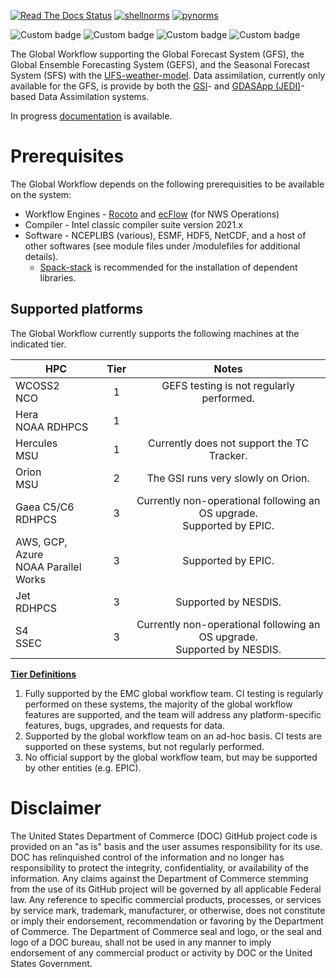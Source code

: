 [![Read The Docs Status](https://readthedocs.org/projects/global-workflow/badge/?badge=latest)](http://global-workflow.readthedocs.io/)
[![shellnorms](https://github.com/NOAA-EMC/global-workflow/actions/workflows/linters.yaml/badge.svg)](https://github.com/NOAA-EMC/global-workflow/actions/workflows/linters.yaml)
[![pynorms](https://github.com/NOAA-EMC/global-workflow/actions/workflows/pynorms.yaml/badge.svg)](https://github.com/NOAA-EMC/global-workflow/actions/workflows/pynorms.yaml)

![Custom badge](https://img.shields.io/endpoint?url=https://gist.githubusercontent.com/emcbot/e35aa2904a54deae6bbb1fdc2d960c71/raw/hera.json)
![Custom badge](https://img.shields.io/endpoint?url=https://gist.githubusercontent.com/emcbot/e35aa2904a54deae6bbb1fdc2d960c71/raw/orion.json)
![Custom badge](https://img.shields.io/endpoint?url=https://gist.githubusercontent.com/emcbot/e35aa2904a54deae6bbb1fdc2d960c71/raw/hercules.json)
![Custom badge](https://img.shields.io/endpoint?url=https://gist.githubusercontent.com/emcbot/e35aa2904a54deae6bbb1fdc2d960c71/raw/wcoss2.json)

The Global Workflow supporting the Global Forecast System (GFS), the Global Ensemble Forecasting System (GEFS), and the Seasonal Forecast System (SFS) with the [UFS-weather-model](https://github.com/ufs-community/ufs-weather-model).  Data assimilation, currently only available for the GFS, is provide by both the [GSI](https://github.com/NOAA-EMC/GSI)- and [GDASApp (JEDI)](https://github.com/NOAA-EMC/GDASApp)-based Data Assimilation systems.

In progress [documentation](https://global-workflow.readthedocs.io/en/latest/) is available.

# Prerequisites

The Global Workflow depends on the following prerequisities to be available on the system:

* Workflow Engines - [Rocoto](https://github.com/christopherwharrop/rocoto) and [ecFlow](https://github.com/ecmwf/ecflow) (for NWS Operations)
* Compiler - Intel classic compiler suite version 2021.x
* Software - NCEPLIBS (various), ESMF, HDF5, NetCDF, and a host of other softwares (see module files under /modulefiles for additional details).
    - [Spack-stack](https://github.com/JCSDA/spack-stack) is recommended for the installation of dependent libraries.

## Supported platforms

The Global Workflow currently supports the following machines at the indicated tier.

| HPC                                     | Tier | Notes                                                                      |
| --------------------------------------- |:----:|:--------------------------------------------------------------------------:|
| WCOSS2<br>NCO                           | 1    | GEFS testing is not regularly performed.                                   |
| Hera<br>NOAA RDHPCS                     | 1    |                                                                            |
| Hercules<br>MSU                         | 1    | Currently does not support the TC Tracker.                                 |
| Orion<br>MSU                            | 2    | The GSI runs very slowly on Orion.                                         |
| Gaea C5/C6<br>RDHPCS                    | 3    | Currently non-operational following an OS upgrade.<br>Supported by EPIC.   |
| AWS, GCP, Azure <br>NOAA Parallel Works | 3    | Supported by EPIC.                                                         |
| Jet<br>RDHPCS                           | 3    | Supported by NESDIS.                                                       |
| S4<br>SSEC                              | 3    | Currently non-operational following an OS upgrade.<br>Supported by NESDIS. |

<ins>**Tier Definitions**</ins>

1. Fully supported by the EMC global workflow team.  CI testing is regularly performed on these systems, the majority of the global workflow features are supported, and the team will address any platform-specific features, bugs, upgrades, and requests for data.
2. Supported by the global workflow team on an ad-hoc basis.  CI tests are supported on these systems, but not regularly performed.
3. No official support by the global workflow team, but may be supported by other entities (e.g. EPIC).

# Disclaimer

The United States Department of Commerce (DOC) GitHub project code is provided
on an "as is" basis and the user assumes responsibility for its use. DOC has
relinquished control of the information and no longer has responsibility to
protect the integrity, confidentiality, or availability of the information. Any
claims against the Department of Commerce stemming from the use of its GitHub
project will be governed by all applicable Federal law. Any reference to
specific commercial products, processes, or services by service mark,
trademark, manufacturer, or otherwise, does not constitute or imply their
endorsement, recommendation or favoring by the Department of Commerce. The
Department of Commerce seal and logo, or the seal and logo of a DOC bureau,
shall not be used in any manner to imply endorsement of any commercial product
or activity by DOC or the United States Government.

